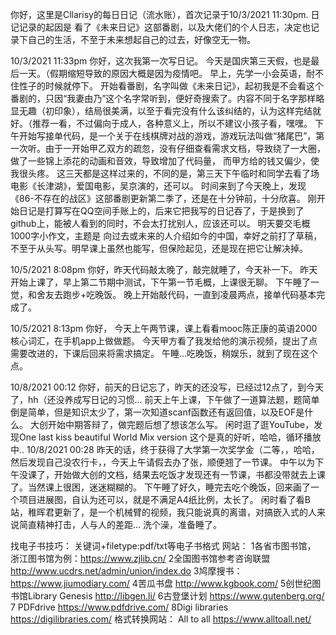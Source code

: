 你好，这里是Cllarisy的每日日记（流水账），首次记录于10/3/2021 11:30pm.
日记记录的起因是 看了《未来日记》这部番剧，以及大佬们的个人日志，决定也记录下自己的生活，不至于未来想起自己的过去，好像空无一物。

10/3/2021 11:33pm
你好，这次我第一次写日记。
  今天是国庆第三天假，也是最后一天。（假期缩短导致的原因大概是因为疫情吧。
  早上，先学一小会英语，耐不住性子的时候就停下。
  开始看番剧，名字叫做《未来日记》，起初我是不会看这个番剧的，只因“我妻由乃”这个名字常听到，便好奇搜索了。内容不同于名字那样略显无趣（初印象），结局很美满，以至于看完没有什么该纠结的，认为这样完结就好。（推荐一看，不过偏向于成人，各种意义上，所以不建议小孩子看，嘿嘿。
  下午开始写接单代码，是一个关于在线棋牌对战的游戏，游戏玩法叫做“猪尾巴”，第一次听。由于一开始甲乙双方的疏忽，没有仔细查看需求文档，导致绕了一大圈，做了一些锦上添花的动画和音效，导致增加了代码量，  而甲方给的钱又偏少，使我很头疼。
这三天都是这样过来的，不同的是，第三天下午临时和同学去看了场电影《长津湖》，爱国电影，吴京演的，还可以。
时间来到了今天晚上，发现《86-不存在的战区》这部番剧更新第二季了，还是在十分钟前，十分欣喜。
刚开始日记是打算写在QQ空间手账上的，后来它把我写的日记吞了，于是换到了github上，能被人看到的同时，不会太打扰别人，应该还可以。
明天要交毛概1000字小作文，主题是 向过去或未来的人介绍如今的中国，幸好之前打了草稿，不至于从头写。明早课上虽然也能写，但保险起见，还是现在把它让解决掉。

10/5/2021 8:08pm
你好，昨天代码敲太晚了，敲完就睡了，今天补一下。
  昨天开始上课了，早上第二节期中测试，下午第一节毛概，上课很无聊。
  下午睡了一觉，和舍友去跑步+吃晚饭。
  晚上开始敲代码，一直到凌晨两点，接单代码基本完成了。

10/5/2021 8:13pm
你好，
  今天上午两节课，课上看看mooc陈正康的英语2000核心词汇，在手机app上做做题。
  今天甲方看了我发给他的演示视频，提出了点需要改进的，下课后回来将需求搞定。
  午睡...吃晚饭，稍娱乐，就到了现在这个点。

10/8/2021 00:12
你好，前天的日记忘了，昨天的还没写，已经过12点了，到今天了，hh（还没养成写日记的习惯...
  前天上午上课，下午做了一道算法题，题简单倒是简单，但是知识太少了，第一次知道scanf函数还有返回值，以及EOF是什么。
  大创开始中期答辩了，做完题后想了想该怎么写。
  闲时逛了逛YouTube，发现One last kiss beautiful World Mix version 这个是真的好听，哈哈，循环播放中..
10/8/2021 00:28
  昨天的话，终于获得了大学第一次奖学金（二等，，哈哈，然后发现自己没农行卡，，今天上午请假去办了张，顺便翘了一节课。
  中午以为下午没课了，开始做大创的文档，结果去吃饭才发现还有一节课，书都没带就去上课了。当然课上很困，迷迷糊糊的。
  下午睡了好久，睡完去吃个晚饭，回来画了一个项目进展图，自认为还可以，就是不满足A4纸比例，太长了。
  闲时看了看B站，稚晖君更新了，是一个机械臂的视频，我只能说真的离谱，对搞嵌入式的人来说简直精神打击，人与人的差距...
  洗个澡，准备睡了。
  
找电子书技巧：
关键词+filetype:pdf/txt等电子书格式
网站：
1各省市图书馆，
浙江图书馆为例：https://www.zjlib.cn/
2全国图书馆参考咨询联盟
http://www.ucdrs.net/admin/union/index.do
3鸠摩搜书：
https://www.jiumodiary.com/
4苦瓜书盘
http://www.kgbook.com/
5创世纪图书馆Library Genesis
http://libgen.li/
6古登堡计划
https://www.gutenberg.org/
7 PDFdrive
https://www.pdfdrive.com/
8Digi libraries 
https://digilibraries.com/
格式转换网站：
All to all
https://www.alltoall.net/

